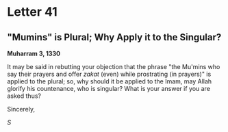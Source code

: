 Letter 41
=========

"Mumins" is Plural; Why Apply it to the Singular?
-------------------------------------------------

**Muharram 3, 1330**

It may be said in rebutting your objection that the phrase "the Mu'mins
who say their prayers and offer *zakat* (even) while prostrating (in
prayers)" is applied to the plural; so, why should it be applied to the
Imam, may Allah glorify his countenance, who is singular? What is your
answer if you are asked thus?

Sincerely,

*S*


